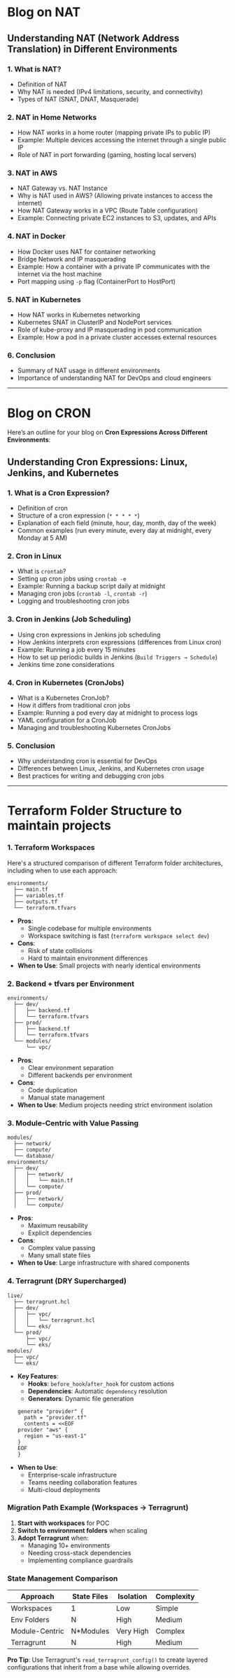# Blog on NAT
## **Understanding NAT (Network Address Translation) in Different Environments**  
### **1. What is NAT?**  
- Definition of NAT  
- Why NAT is needed (IPv4 limitations, security, and connectivity)  
- Types of NAT (SNAT, DNAT, Masquerade)  
### **2. NAT in Home Networks**  
- How NAT works in a home router (mapping private IPs to public IP)  
- Example: Multiple devices accessing the internet through a single public IP  
- Role of NAT in port forwarding (gaming, hosting local servers)  
### **3. NAT in AWS**  
- NAT Gateway vs. NAT Instance  
- Why is NAT used in AWS? (Allowing private instances to access the internet)  
- How NAT Gateway works in a VPC (Route Table configuration)  
- Example: Connecting private EC2 instances to S3, updates, and APIs  
### **4. NAT in Docker**  
- How Docker uses NAT for container networking  
- Bridge Network and IP masquerading  
- Example: How a container with a private IP communicates with the internet via the host machine  
- Port mapping using `-p` flag (ContainerPort to HostPort)  
### **5. NAT in Kubernetes**  
- How NAT works in Kubernetes networking  
- Kubernetes SNAT in ClusterIP and NodePort services  
- Role of kube-proxy and IP masquerading in pod communication  
- Example: How a pod in a private cluster accesses external resources  
### **6. Conclusion**  
- Summary of NAT usage in different environments  
- Importance of understanding NAT for DevOps and cloud engineers  
---





# Blog on CRON

Here’s an outline for your blog on **Cron Expressions Across Different Environments**:  
## **Understanding Cron Expressions: Linux, Jenkins, and Kubernetes**  
### **1. What is a Cron Expression?**  
- Definition of cron  
- Structure of a cron expression (`* * * * *`)  
- Explanation of each field (minute, hour, day, month, day of the week)  
- Common examples (run every minute, every day at midnight, every Monday at 5 AM)  
### **2. Cron in Linux**  
- What is `crontab`?  
- Setting up cron jobs using `crontab -e`  
- Example: Running a backup script daily at midnight  
- Managing cron jobs (`crontab -l`, `crontab -r`)  
- Logging and troubleshooting cron jobs  
### **3. Cron in Jenkins (Job Scheduling)**  
- Using cron expressions in Jenkins job scheduling  
- How Jenkins interprets cron expressions (differences from Linux cron)  
- Example: Running a job every 15 minutes  
- How to set up periodic builds in Jenkins (`Build Triggers → Schedule`)  
- Jenkins time zone considerations  
### **4. Cron in Kubernetes (CronJobs)**  
- What is a Kubernetes CronJob?  
- How it differs from traditional cron jobs  
- Example: Running a pod every day at midnight to process logs  
- YAML configuration for a CronJob  
- Managing and troubleshooting Kubernetes CronJobs  
### **5. Conclusion**  
- Why understanding cron is essential for DevOps  
- Differences between Linux, Jenkins, and Kubernetes cron usage  
- Best practices for writing and debugging cron jobs  
---






# Terraform Folder Structure to maintain projects

### 1. **Terraform Workspaces**

Here's a structured comparison of different Terraform folder architectures, including when to use each approach:
```
environments/
  ├── main.tf
  ├── variables.tf
  ├── outputs.tf
  └── terraform.tfvars
```
- **Pros**: 
  - Single codebase for multiple environments
  - Workspace switching is fast (`terraform workspace select dev`)
- **Cons**:
  - Risk of state collisions
  - Hard to maintain environment differences
- **When to Use**: Small projects with nearly identical environments

### 2. **Backend + tfvars per Environment**
```
environments/
  ├── dev/
  │   ├── backend.tf
  │   └── terraform.tfvars
  ├── prod/
  │   ├── backend.tf
  │   └── terraform.tfvars
  └── modules/
      └── vpc/
```
- **Pros**:
  - Clear environment separation
  - Different backends per environment
- **Cons**:
  - Code duplication
  - Manual state management
- **When to Use**: Medium projects needing strict environment isolation

### 3. **Module-Centric with Value Passing**
```
modules/
  ├── network/
  ├── compute/
  └── database/
environments/
  ├── dev/
  │   ├── network/
  │   │   └── main.tf
  │   └── compute/
  ├── prod/
  │   ├── network/
  │   └── compute/
```
- **Pros**:
  - Maximum reusability
  - Explicit dependencies
- **Cons**:
  - Complex value passing
  - Many small state files
- **When to Use**: Large infrastructure with shared components

### 4. **Terragrunt (DRY Supercharged)**
```
live/
  ├── terragrunt.hcl
  ├── dev/
  │   ├── vpc/
  │   │   └── terragrunt.hcl
  │   └── eks/
  └── prod/
      ├── vpc/
      └── eks/
modules/
  ├── vpc/
  └── eks/
```
- **Key Features**:
  - **Hooks**: `before_hook`/`after_hook` for custom actions
  - **Dependencies**: Automatic `dependency` resolution
  - **Generators**: Dynamic file generation
  ```hcl
  generate "provider" {
    path = "provider.tf"
    contents = <<EOF
  provider "aws" {
    region = "us-east-1"
  }
  EOF
  }
  ```
- **When to Use**:
  - Enterprise-scale infrastructure
  - Teams needing collaboration features
  - Multi-cloud deployments

### Migration Path Example (Workspaces → Terragrunt)
1. **Start with workspaces** for POC
2. **Switch to environment folders** when scaling
3. **Adopt Terragrunt** when:
   - Managing 10+ environments
   - Needing cross-stack dependencies
   - Implementing compliance guardrails

### State Management Comparison
| Approach          | State Files | Isolation | Complexity |
|-------------------|-------------|-----------|------------|
| Workspaces        | 1           | Low       | Simple     |
| Env Folders       | N           | High      | Medium     |
| Module-Centric    | N*Modules   | Very High | Complex    |
| Terragrunt        | N           | High      | Medium     |

**Pro Tip**: Use Terragrunt's `read_terragrunt_config()` to create layered configurations that inherit from a base while allowing overrides.